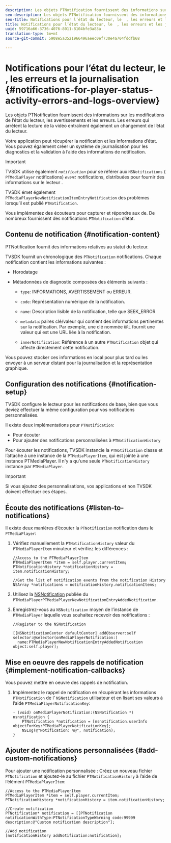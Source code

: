 ```yaml
---
description: Les objets PTNotification fournissent des informations sur les modifications de l’état du lecteur, les avertissements et les erreurs. Les erreurs qui arrêtent la lecture de la vidéo entraînent également un changement de l’état du lecteur.
seo-description: Les objets PTNotification fournissent des informations sur les modifications de l’état du lecteur, les avertissements et les erreurs. Les erreurs qui arrêtent la lecture de la vidéo entraînent également un changement de l’état du lecteur.
seo-title: Notifications pour l’état du lecteur, le  , les erreurs et les journaux
title: Notifications pour l’état du lecteur, le  , les erreurs et les journaux
uuid: 59716a66-3736-4076-8011-8104bfe3a83a
translation-type: tm+mt
source-git-commit: 5908e5a3521966496aeec0ef730e4a704fddfb68

---
```



# Notifications pour l’état du lecteur, le  , les erreurs et la journalisation {#notifications-for-player-status-activity-errors-and-logs-overview}

Les objets PTNotification fournissent des informations sur les modifications de l’état du lecteur, les avertissements et les erreurs. Les erreurs qui arrêtent la lecture de la vidéo entraînent également un changement de l’état du lecteur.

Votre application peut récupérer la notification et les informations d’état. Vous pouvez également créer un système de journalisation pour les diagnostics et la validation à l’aide des informations de notification.

>[!IMPORTANT]
>
>TVSDK utilise également *`notification`* pour se référer aux `NSNotifications` ( `PTMediaPlayer` notifications) *`event`* notifications, distribuées pour fournir des informations sur le lecteur  .

TVSDK émet également `PTMediaPlayerNewNotificationItemEntryNotification` des problèmes lorsqu’il est publié `PTNotification`.

Vous implémentez des écouteurs  pour capturer et répondre aux  de. De nombreux  fournissent des notifications `PTNotification` d’état.

## Contenu de notification {#notification-content}

PTNotification fournit des informations relatives au statut du lecteur.

TVSDK fournit un chronologique des `PTNotification` notifications. Chaque notification contient les informations suivantes :

* Horodatage
* Métadonnées de diagnostic composées des éléments suivants :

   * `type`: INFORMATIONS, AVERTISSEMENT ou ERREUR.
   * `code`: Représentation numérique de la notification.
   * `name`: Description lisible de la notification, telle que SEEK_ERROR
   * `metadata`: paires clé/valeur qui contient des informations pertinentes sur la notification. Par exemple, une clé nommée `URL` fournit une valeur qui est une URL liée à la notification.

   * `innerNotification`: Référence à un autre `PTNotification` objet qui affecte directement cette notification.

Vous pouvez stocker ces informations en local pour  plus tard  ou les envoyer à un serveur distant pour la journalisation et la représentation graphique.

## Configuration des notifications {#notification-setup}

TVSDK configure le lecteur pour les notifications de base, bien que vous deviez effectuer la même configuration pour vos notifications personnalisées.

Il existe deux implémentations pour `PTNotification`:

* Pour écouter
* Pour ajouter des notifications personnalisées à `PTNotificationHistory`

Pour écouter les notifications, TVSDK instancie la `PTNotification` classe et l’attache à une instance de la `PTMediaPlayerItem`, qui est jointe à une instance PTMediaPlayer. Il n&#39;y a qu&#39;une seule `PTNotificationHistory` instance par `PTMediaPlayer`.

>[!IMPORTANT]
>
>Si vous ajoutez des personnalisations, vos applications et non TVSDK doivent effectuer ces étapes.

## Écoute des notifications {#listen-to-notifications}

Il existe deux manières d’écouter la `PTNotification` notification dans le `PTMediaPlayer`:

1. Vérifiez manuellement la `PTNotificationHistory` valeur du `PTMediaPlayerItem` minuteur et vérifiez les différences :

   ```
   //Access to the PTMediaPlayerItem  
   PTMediaPlayerItem *item = self.player.currentItem; 
   PTNotificationHistory *notificationHistory = item.notificationHistory; 
   
   //Get the list of notification events from the notification History  
   NSArray *notifications = notificationHistory.notificationItems;
   ```

1. Utilisez la [NSNotification](https://developer.apple.com/library/mac/%23documentation/Cocoa/Reference/Foundation/Classes/NSNotification_Class/Reference/Reference.html) publiée du `PTMediaPlayerPTMediaPlayerNewNotificationEntryAddedNotification`.
1. Enregistrez-vous au `NSNotification` moyen de l’instance de `PTMediaPlayer` laquelle vous souhaitez recevoir des notifications :

   ```
   //Register to the NSNotification 
   
   [[NSNotificationCenter defaultCenter] addObserver:self selector:@selector(onMediaPlayerNotification:)  
     name:PTMediaPlayerNewNotificationEntryAddedNotification object:self.player];
   ```

## Mise en oeuvre des rappels de notification {#implement-notification-callbacks}

Vous pouvez mettre en oeuvre des rappels de notification.

1. Implémentez le rappel de notification en récupérant les informations `PTNotification` de l’ `NSNotification` utilisateur et en lisant ses valeurs à l’aide `PTMediaPlayerNotificationKey`:

   ```
   - (void) onMediaPlayerNotification:(NSNotification *) nsnotification { 
       PTNotification *notification = [nsnotification.userInfo objectForKey:PTMediaPlayerNotificationKey]; 
       NSLog(@"Notification: %@", notification); 
   }
   ```

## Ajouter de notifications personnalisées {#add-custom-notifications}

Pour ajouter une notification personnalisée :
Créez un nouveau fichier `PTNotification` et ajoutez-le au fichier `PTNotificationHistory` à l’aide de l’élément `PTMediaPlayerItem`:

```
//Access to the PTMediaPlayerItem  
PTMediaPlayerItem *item = self.player.currentItem; 
PTNotificationHistory *notificationHistory = item.notificationHistory; 
 
//Create notification 
PTNotification* notification = [[PTNotification notificationWithType:PTNotificationTypeWarning code:99999 description:@"Custom notification description"]; 
 
//Add notification 
[notificationHistory addNotification:notification];
```
